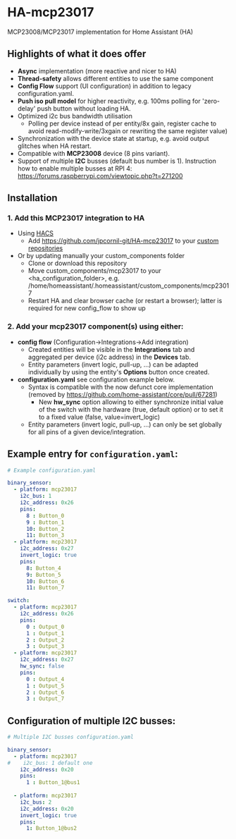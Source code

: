 # HA-mcp23017
MCP23008/MCP23017 implementation for Home Assistant (HA)

## Highlights of what it does offer

- **Async** implementation (more reactive and nicer to HA)
- **Thread-safety** allows different entities to use the same component
- **Config Flow** support (UI configuration) in addition to legacy configuration.yaml.
- **Push iso pull model** for higher reactivity, e.g. 100ms polling for 'zero-delay' push button without loading HA.
- Optimized i2c bus bandwidth utilisation
  - Polling per device instead of per entity/8x gain, register cache to avoid read-modify-write/3xgain or rewriting the same register value)
- Synchronization with the device state at startup, e.g. avoid output glitches when HA restart.
- Compatible with **MCP23008** device (8 pins variant).
- Support of multiple **I2C** busses (default bus number is 1). Instruction how to enable multiple busses at RPI 4: https://forums.raspberrypi.com/viewtopic.php?t=271200

## Installation

### 1. Add this MCP23017 integration to HA 
* Using [HACS](https://hacs.xyz/)
    * Add https://github.com/jpcornil-git/HA-mcp23017 to your [custom repositories](https://hacs.xyz/docs/faq/custom_repositories/)
* Or by updating manually your custom_components folder
    * Clone or download this repository 
    * Move custom_components/mcp23017 to your <ha_configuration_folder>, e.g. /home/homeassistant/.homeassistant/custom_components/mcp23017
    * Restart HA and clear browser cache (or restart a browser); latter is required for new config_flow to show up
### 2. Add your mcp23017 component(s) using either:
   - **config flow** (Configuration->Integrations->Add integration)
     - Created entities will be visible in the **Integrations** tab and aggregated per device (i2c address) in the **Devices** tab.
     - Entity parameters (invert logic, pull-up, ...) can be adapted individually by using the entity's **Options** button once created.
   - **configuration.yaml** see configuration example below.
     - Syntax is compatible with the now defunct core implementation (removed by https://github.com/home-assistant/core/pull/67281)
       - New **hw_sync** option allowing to either synchronize initial value of the switch with the hardware (true, default option) or to set it to a fixed value (false, value=invert_logic)
     - Entity parameters (invert logic, pull-up, ...) can only be set globally for all pins of a given device/integration.

## Example entry for `configuration.yaml`:

```yaml
# Example configuration.yaml

binary_sensor:
  - platform: mcp23017
    i2c_bus: 1
    i2c_address: 0x26
    pins:
      8 : Button_0
      9 : Button_1
      10: Button_2
      11: Button_3
  - platform: mcp23017
    i2c_address: 0x27
    invert_logic: true
    pins:
      8: Button_4
      9: Button_5
      10: Button_6
      11: Button_7

switch:
  - platform: mcp23017
    i2c_address: 0x26
    pins:
      0 : Output_0
      1 : Output_1
      2 : Output_2
      3 : Output_3
  - platform: mcp23017
    i2c_address: 0x27
    hw_sync: false
    pins:
      0 : Output_4
      1 : Output_5
      2 : Output_6
      3 : Output_7
```


## Configuration of multiple I2C busses:

```yaml
# Multiple I2C busses configuration.yaml

binary_sensor:
  - platform: mcp23017
#    i2c_bus: 1 default one
    i2c_address: 0x20
    pins:
      1 : Button_1@bus1
      
  - platform: mcp23017
    i2c_bus: 2
    i2c_address: 0x20
    invert_logic: true
    pins:
      1: Button_1@bus2
```

